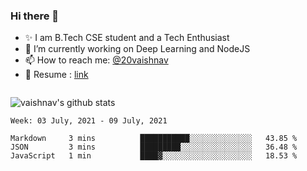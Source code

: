 ### Hi there 👋

<!--
**vaishnav-197/vaishnav-197** is a ✨ _special_ ✨ repository because its `README.md` (this file) appears on your GitHub profile.

Here are some ideas to get you started:
-->

- ✨ I am B.Tech CSE student and a Tech Enthusiast
- 🔭 I’m currently working on Deep Learning and NodeJS
- 📫 How to reach me: [@20vaishnav](https://twitter.com/20vaishnav)
- 🔭 Resume : [link](https://docs.google.com/document/d/1sVmdrZ_oAZ5dlCYpcAQodWISeJOea8gpJk0LbAx-6Y0/edit?usp=sharing)

<img src="https://github.com/vaishnav-197/vaishnav-197/blob/main/images/stat.svg" alt=""/>


![vaishnav's github stats](https://github-readme-stats.vercel.app/api?username=vaishnav-197&show_icons=true&theme=dark&count_private=true)



<!--START_SECTION:waka-->
```text
Week: 03 July, 2021 - 09 July, 2021

Markdown     3 mins          ███████████░░░░░░░░░░░░░░   43.85 % 
JSON         3 mins          █████████░░░░░░░░░░░░░░░░   36.48 % 
JavaScript   1 min           ████▓░░░░░░░░░░░░░░░░░░░░   18.53 % 
```
<!--END_SECTION:waka-->
